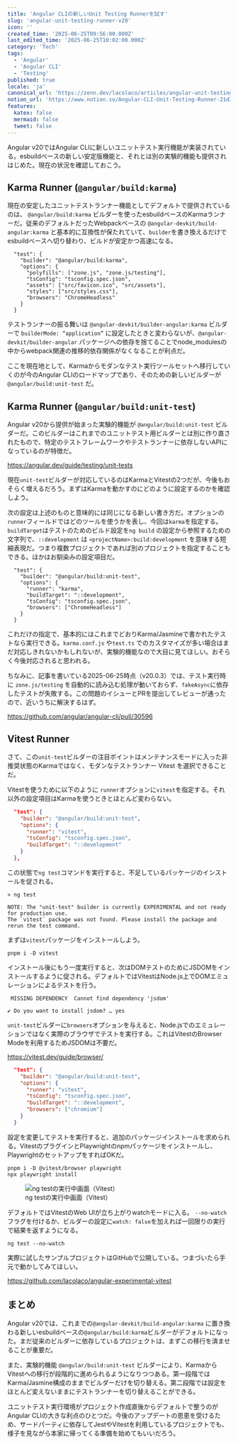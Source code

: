 ```yaml
---
title: 'Angular CLIの新しいUnit Testing Runnerを試す'
slug: 'angular-unit-testing-runner-v20'
icon: ''
created_time: '2025-06-25T09:56:00.000Z'
last_edited_time: '2025-06-25T10:02:00.000Z'
category: 'Tech'
tags:
  - 'Angular'
  - 'Angular CLI'
  - 'Testing'
published: true
locale: 'ja'
canonical_url: 'https://zenn.dev/lacolaco/articles/angular-unit-testing-runner-v20'
notion_url: 'https://www.notion.so/Angular-CLI-Unit-Testing-Runner-21d3521b014a80e0a40bcb6943377b34'
features:
  katex: false
  mermaid: false
  tweet: false
---
```


Angular v20ではAngular CLIに新しいユニットテスト実行機能が実装されている。esbuildベースの新しい安定版機能と、それとは別の実験的機能も提供されはじめた。現在の状況を確認しておこう。

## Karma Runner (`@angular/build:karma`)

現在の安定したユニットテストランナー機能としてデフォルトで提供されているのは、 `@angular/build:karma` ビルダーを使ったesbuildベースのKarmaランナーだ。従来のデフォルトだったWebpackベースの `@angular-devkit/build-angular:karma` と基本的に互換性が保たれていて、`builder`を書き換えるだけでesbuildベースへ切り替わり、ビルドが安定かつ高速になる。

```shell
  "test": {
    "builder": "@angular/build:karma",
    "options": {
      "polyfills": ["zone.js", "zone.js/testing"],
      "tsConfig": "tsconfig.spec.json",
      "assets": ["src/favicon.ico", "src/assets"],
      "styles": ["src/styles.css"],
      "browsers": "ChromeHeadless"
    }
  }
```

テストランナーの振る舞いは `@angular-devkit/builder-angular:karma` ビルダーで `builderMode: “application”` に設定したときと変わらないが、`@angular-devkit/builder-angular` パッケージへの依存を捨てることでnode_modulesの中からwebpack関連の推移的依存関係がなくなることが利点だ。

ここを現在地として、Karmaからモダンなテスト実行ツールセットへ移行していくのが今のAngular CLIのロードマップであり、そのための新しいビルダーが `@angular/build:unit-test` だ。

## Karma Runner (`@angular/build:unit-test`)

Angular v20から提供が始まった実験的機能が `@angular/build:unit-test` ビルダーだ。このビルダーはこれまでのユニットテスト用ビルダーとは別に作り直されたもので、特定のテストフレームワークやテストランナーに依存しないAPIになっているのが特徴だ。

https://angular.dev/guide/testing/unit-tests

現在`unit-test`ビルダーが対応しているのはKarmaとVitestの2つだが、今後もおそらく増えるだろう。まずはKarmaを動かすのにどのように設定するのかを確認しよう。

次の設定は上述のものと意味的には同じになる新しい書き方だ。オプションの`runner`フィールドではどのツールを使うかを表し、今回は`karma`を指定する。`buildTarget`はテストのためのビルド設定を`ng build` の設定から参照するための文字列で、`::development` は `<projectName>:build:development` を意味する短縮表現だ。つまり複数プロジェクトであれば別のプロジェクトを指定することもできる。ほかはお馴染みの設定項目だ。

```shell
  "test": {
    "builder": "@angular/build:unit-test",
    "options": {
      "runner": "karma",
      "buildTarget": "::development",
      "tsConfig": "tsconfig.spec.json",
      "browsers": ["ChromeHeadless"]
    }
  }
```

これだけの指定で、基本的にはこれまでどおりKarma/Jasmineで書かれたテストなら実行できる。`karma.conf.js` や`test.ts` でのカスタマイズが多い場合はまだ対応しきれないかもしれないが、実験的機能なので大目に見てほしい。おそらく今後対応されると思われる。

ちなみに、記事を書いている2025-06-25時点（v20.0.3）では、テスト実行時に `zone.js/testing` を自動的に読み込む処理が動いておらず、`fakeAsync`に依存したテストが失敗する。この問題のイシューとPRを提出してレビューが通ったので、近いうちに解決するはず。

https://github.com/angular/angular-cli/pull/30596

## Vitest Runner

さて、この`unit-test`ビルダーの注目ポイントはメンテナンスモードに入った非推奨状態のKarmaではなく、モダンなテストランナー Vitest を選択できることだ。

Vitestを使うために以下のように `runner`オプションに`vitest`を指定する。それ以外の設定項目はKarmaを使うときとほとんど変わらない。

```json
  "test": {
    "builder": "@angular/build:unit-test",
    "options": {
      "runner": "vitest",
      "tsConfig": "tsconfig.spec.json",
      "buildTarget": "::development"
    }
  },
```

この状態で`ng test`コマンドを実行すると、不足しているパッケージのインストールを促される。

```shell
> ng test

NOTE: The "unit-test" builder is currently EXPERIMENTAL and not ready for production use.
The `vitest` package was not found. Please install the package and rerun the test command.
```

まずは`vitest`パッケージをインストールしよう。

```shell
pnpm i -D vitest
```

インストール後にもう一度実行すると、次はDOMテストのためにJSDOMをインストールするように促される。デフォルトではVitestはNode.js上でDOMエミュレーションによるテストを行う。

```shell
 MISSING DEPENDENCY  Cannot find dependency 'jsdom'

✔ Do you want to install jsdom? … yes
```

`unit-test`ビルダーに`browsers`オプションを与えると、Node.jsでのエミュレーションではなく実際のブラウザでテストを実行する。これはVitestのBrowser Modeを利用するためJSDOMは不要だ。

https://vitest.dev/guide/browser/

```json
  "test": {
    "builder": "@angular/build:unit-test",
    "options": {
      "runner": "vitest",
      "tsConfig": "tsconfig.spec.json",
      "buildTarget": "::development",
      "browsers": ["chromium"]
    }
  }
```

設定を変更してテストを実行すると、追加のパッケージインストールを求められる。VitestのプラグインとPlaywrightのnpmパッケージをインストールし、PlaywrightのセットアップをすればOKだ。

```shell
pnpm i -D @vitest/browser playwright
npx playwright install
```

<figure>
  <img src="/images/angular-unit-testing-runner-v20/CleanShot_2025-06-25_at_18.26.222x.png" alt="ng testの実行中画面（Vitest）">
  <figcaption>ng testの実行中画面（Vitest）</figcaption>
</figure>

デフォルトではVitestのWeb UIが立ち上がりwatchモードに入る。 `--no-watch` フラグを付けるか、ビルダーの設定に`watch: false`を加えれば一回限りの実行で結果を返すようになる。

```shell
ng test --no-watch
```

実際に試したサンプルプロジェクトはGitHubで公開している。つまづいたら手元で動かしてみてほしい。

https://github.com/lacolaco/angular-experimental-vitest

## まとめ

Angular v20では、これまでの`@angular-devkit/build-angular:karma` に置き換わる新しいesbuildベースの`@angular/build:karma`ビルダーがデフォルトになった。まだ従来のビルダーに依存しているプロジェクトは、まずこの移行を済ませることが重要だ。

また、実験的機能 `@angular/build:unit-test` ビルダーにより、KarmaからVitestへの移行が段階的に進められるようになりつつある。第一段階ではKarma/Jasmine構成のままでビルダーだけを切り替える。第二段階では設定をほとんど変えないままにテストランナーを切り替えることができる。

ユニットテスト実行環境がプロジェクト作成直後からデフォルトで整うのがAngular CLIの大きな利点のひとつだ。今後のアップデートの恩恵を受けるため、サードパーティに依存してJestやVitestを利用しているプロジェクトでも、様子を見ながら本家に帰ってくる準備を始めてもいいだろう。
